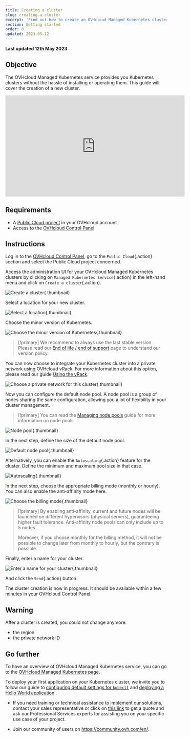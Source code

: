 ```yaml
---
title: Creating a cluster
slug: creating-a-cluster
excerpt: 'Find out how to create an OVHcloud Managed Kubernetes cluster through the OVHcloud Control Panel'
section: Getting started
order: 0
updated: 2023-05-12
---
```


**Last updated 12th May 2023**

## Objective

The OVHcloud Managed Kubernetes service provides you Kubernetes clusters without the hassle of installing or operating them. This guide will cover the creation of a new cluster.

<iframe width="560" height="315" src="https://www.youtube-nocookie.com/embed/ApfujBFT82g" title="YouTube video player" frameborder="0" allow="accelerometer; autoplay; clipboard-write; encrypted-media; gyroscope; picture-in-picture" allowfullscreen></iframe>

## Requirements

- A [Public Cloud project](https://www.ovhcloud.com/en-sg/public-cloud/) in your OVHcloud account
- Access to the [OVHcloud Control Panel](https://ca.ovh.com/auth/?action=gotomanager&from=https://www.ovh.com/sg/&ovhSubsidiary=sg)

## Instructions

Log in to the [OVHcloud Control Panel](https://ca.ovh.com/auth/?action=gotomanager&from=https://www.ovh.com/sg/&ovhSubsidiary=sg), go to the `Public Cloud`{.action} section and select the Public Cloud project concerned.

Access the administration UI for your OVHcloud Managed Kubernetes clusters by clicking on `Managed Kubernetes Service`{.action} in the left-hand menu and click on `Create a cluster`{.action}.

![Create a cluster](images/creating-a-cluster1.png){.thumbnail}

Select a location for your new cluster.

![Select a location](images/creating-a-cluster2.png){.thumbnail}

Choose the minor version of Kubernetes.

![Choose the minor version of Kubernetes](images/creating-a-cluster3.png){.thumbnail}

> [!primary]
> We recommend to always use the last stable version. 
> Please read our [End of life / end of support](../eos-eol-policies/) page to understand our version policy.
>

You can now choose to integrate your Kubernetes cluster into a private network using OVHcloud vRack. For more information about this option, please read our guide [Using the vRack](../using_vrack/).

![Choose a private network for this cluster](images/creating-a-cluster4.png){.thumbnail}

Now you can configure the default node pool. A node pool is a group of nodes sharing the same configuration, allowing you a lot of flexibility in your cluster management. 

> [!primary]
> You can read the [Managing node pools](../managing-nodes/) guide for more information on node pools.
>

![Node pool](images/creating-a-cluster5.png){.thumbnail}

In the next step, define the size of the default node pool.

![Default node pool](images/creating-a-cluster6.png){.thumbnail}

Alternatively, you can enable the `Autoscaling`{.action} feature for the cluster. Define the minimum and maximum pool size in that case.

![Autoscaling](images/creating-a-cluster7.png){.thumbnail}

In the next step, choose the appropriate billing mode (monthly or hourly). You can also enable the anti-affinity mode here. 

![Choose the billing mode](images/creating-a-cluster8.png){.thumbnail}

> [!primary]
> By enabling anti-affinity, current and future nodes will be launched on different hypervisors (physical servers), guaranteeing higher fault tolerance. Anti-affinity node pools can only include up to 5 nodes.
>
> Moreover, if you choose monthly for the billing method, it will not be possible to change later from monthly to hourly, but the contrary is possible. 
> 

Finally, enter a name for your cluster.

![Enter a name for your cluster](images/creating-a-cluster9.png){.thumbnail}

And click the `Send`{.action} button.

The cluster creation is now in progress. It should be available within a few minutes in your OVHcloud Control Panel.

## Warning

After a cluster is created, you could not change anymore:
- the region
- the private network ID

## Go further

To have an overview of OVHcloud Managed Kubernetes service, you can go to the [OVHcloud Managed Kubernetes page](https://www.ovhcloud.com/en-sg/public-cloud/kubernetes/).

To deploy your first application on your Kubernetes cluster, we invite you to follow our guide to [configuring default settings for `kubectl`](../configuring-kubectl/) and [deploying a Hello World application](../deploying-hello-world/) .

- If you need training or technical assistance to implement our solutions, contact your sales representative or click on [this link](https://www.ovhcloud.com/en-sg/professional-services/) to get a quote and ask our Professional Services experts for assisting you on your specific use case of your project.

- Join our community of users on <https://community.ovh.com/en/>.
